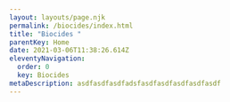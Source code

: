 ```yaml
---
layout: layouts/page.njk
permalink: /biocides/index.html
title: "Biocides "
parentKey: Home
date: 2021-03-06T11:38:26.614Z
eleventyNavigation:
  order: 0
  key: Biocides
metaDescription: asdfasdfasdfadsfasdfasdfasdfasdfasdf
---
```

